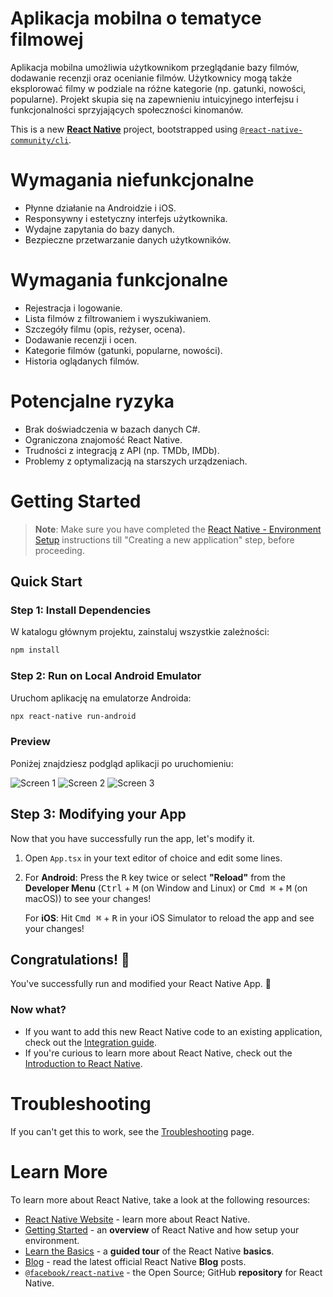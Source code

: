 # Aplikacja mobilna o tematyce filmowej

Aplikacja mobilna umożliwia użytkownikom przeglądanie bazy filmów, dodawanie recenzji oraz ocenianie filmów. Użytkownicy mogą także eksplorować filmy w podziale na różne kategorie (np. gatunki, nowości, popularne). Projekt skupia się na zapewnieniu intuicyjnego interfejsu i funkcjonalności sprzyjających społeczności kinomanów.

This is a new [**React Native**](https://reactnative.dev) project, bootstrapped using [`@react-native-community/cli`](https://github.com/react-native-community/cli).

# Wymagania niefunkcjonalne

- Płynne działanie na Androidzie i iOS.
- Responsywny i estetyczny interfejs użytkownika.
- Wydajne zapytania do bazy danych.
- Bezpieczne przetwarzanie danych użytkowników.

# Wymagania funkcjonalne

- Rejestracja i logowanie.
- Lista filmów z filtrowaniem i wyszukiwaniem.
- Szczegóły filmu (opis, reżyser, ocena).
- Dodawanie recenzji i ocen.
- Kategorie filmów (gatunki, popularne, nowości).
- Historia oglądanych filmów.

# Potencjalne ryzyka

- Brak doświadczenia w bazach danych C#.
- Ograniczona znajomość React Native.
- Trudności z integracją z API (np. TMDb, IMDb).
- Problemy z optymalizacją na starszych urządzeniach.

# Getting Started

> **Note**: Make sure you have completed the [React Native - Environment Setup](https://reactnative.dev/docs/environment-setup) instructions till "Creating a new application" step, before proceeding.

## Quick Start

### Step 1: Install Dependencies

W katalogu głównym projektu, zainstaluj wszystkie zależności:

```bash
npm install
```

### Step 2: Run on Local Android Emulator

Uruchom aplikację na emulatorze Androida:

```bash
npx react-native run-android
```

### Preview

Poniżej znajdziesz podgląd aplikacji po uruchomieniu:

![Screen 1](screen1.PNG)
![Screen 2](screen2.PNG)
![Screen 3](screen3.PNG)

## Step 3: Modifying your App

Now that you have successfully run the app, let's modify it.

1. Open `App.tsx` in your text editor of choice and edit some lines.
2. For **Android**: Press the <kbd>R</kbd> key twice or select **"Reload"** from the **Developer Menu** (<kbd>Ctrl</kbd> + <kbd>M</kbd> (on Window and Linux) or <kbd>Cmd ⌘</kbd> + <kbd>M</kbd> (on macOS)) to see your changes!

   For **iOS**: Hit <kbd>Cmd ⌘</kbd> + <kbd>R</kbd> in your iOS Simulator to reload the app and see your changes!

## Congratulations! :tada:

You've successfully run and modified your React Native App. :partying_face:

### Now what?

- If you want to add this new React Native code to an existing application, check out the [Integration guide](https://reactnative.dev/docs/integration-with-existing-apps).
- If you're curious to learn more about React Native, check out the [Introduction to React Native](https://reactnative.dev/docs/getting-started).

# Troubleshooting

If you can't get this to work, see the [Troubleshooting](https://reactnative.dev/docs/troubleshooting) page.

# Learn More

To learn more about React Native, take a look at the following resources:

- [React Native Website](https://reactnative.dev) - learn more about React Native.
- [Getting Started](https://reactnative.dev/docs/environment-setup) - an **overview** of React Native and how setup your environment.
- [Learn the Basics](https://reactnative.dev/docs/getting-started) - a **guided tour** of the React Native **basics**.
- [Blog](https://reactnative.dev/blog) - read the latest official React Native **Blog** posts.
- [`@facebook/react-native`](https://github.com/facebook/react-native) - the Open Source; GitHub **repository** for React Native.
